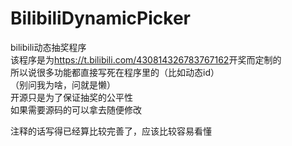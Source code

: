 # BilibiliDynamicPicker  
bilibili动态抽奖程序  
该程序是为<https://t.bilibili.com/430814326783767162>开奖而定制的  
所以说很多功能都直接写死在程序里的（比如动态id）  
（别问我为啥，问就是懒）  
开源只是为了保证抽奖的公平性  
如果需要源码的可以拿去随便修改  
  
注释的话写得已经算比较完善了，应该比较容易看懂  
